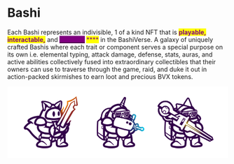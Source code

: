 # Bashi

Each Bashi represents an indivisible, 1 of a kind NFT that is <mark style="color:purple;">**playable,**</mark> <mark style="color:purple;">**interactable,**</mark> and [<mark style="color:purple;background-color:purple;">**scalable**</mark>](bashi-leveling-and-scaling.md) <mark style="color:purple;">\*\*\*\*</mark> in the BashiVerse. A galaxy of uniquely crafted Bashis where each trait or component serves a special purpose on its own i.e. elemental typing, attack damage, defense, stats, auras, and active abilities collectively fused into extraordinary collectibles that their owners can use to traverse through the game, raid, and duke it out in action-packed skirmishes to earn loot and precious BVX tokens.

![](../.gitbook/assets/amkinfts.png)

